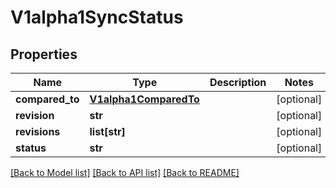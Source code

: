 # V1alpha1SyncStatus

## Properties
Name | Type | Description | Notes
------------ | ------------- | ------------- | -------------
**compared_to** | [**V1alpha1ComparedTo**](V1alpha1ComparedTo.md) |  | [optional] 
**revision** | **str** |  | [optional] 
**revisions** | **list[str]** |  | [optional] 
**status** | **str** |  | [optional] 

[[Back to Model list]](../README.md#documentation-for-models) [[Back to API list]](../README.md#documentation-for-api-endpoints) [[Back to README]](../README.md)


